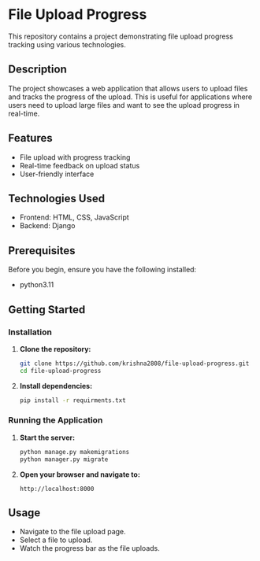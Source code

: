 # File Upload Progress

This repository contains a project demonstrating file upload progress tracking using various technologies.

## Description

The project showcases a web application that allows users to upload files and tracks the progress of the upload. This is useful for applications where users need to upload large files and want to see the upload progress in real-time.

## Features

- File upload with progress tracking
- Real-time feedback on upload status
- User-friendly interface

## Technologies Used

- Frontend: HTML, CSS, JavaScript
- Backend: Django

## Prerequisites

Before you begin, ensure you have the following installed:

- python3.11

## Getting Started

### Installation

1. **Clone the repository:**

    ```bash
    git clone https://github.com/krishna2808/file-upload-progress.git
    cd file-upload-progress
    ```

2. **Install dependencies:**

    ```bash
    pip install -r requirments.txt
    ```

### Running the Application

1. **Start the server:**

    ```bash
    python manage.py makemigrations
    python manager.py migrate
    ```

2. **Open your browser and navigate to:**

    ```
    http://localhost:8000
    ```

## Usage

- Navigate to the file upload page.
- Select a file to upload.
- Watch the progress bar as the file uploads.
